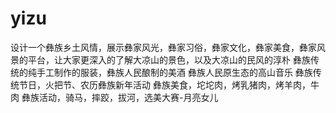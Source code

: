 # yizu
设计一个彝族乡土风情，展示彝家风光，彝家习俗，彝家文化，彝家美食，彝家风景的平台，让大家更深入的了解大凉山的景色，以及大凉山的民风的淳朴
彝族传统的纯手工制作的服装，彝族人民酿制的美酒
彝族人民原生态的高山音乐
彝族传统节日，火把节、农历彝族新年活动
彝族美食，坨坨肉，烤乳猪肉，烤羊肉，牛肉
彝族活动，骑马，摔跤，拔河，选美大赛-月亮女儿
